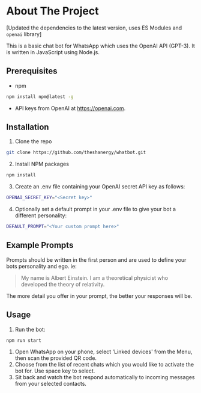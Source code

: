 # About The Project

[Updated the dependencies to the latest version, uses ES Modules and `openai` library]

This is a basic chat bot for WhatsApp which uses the OpenAI API (GPT-3). It is written in JavaScript using Node.js.

## Prerequisites

* npm

```sh
npm install npm@latest -g
```

* API keys from OpenAI at <https://openai.com>.

## Installation

1. Clone the repo

```sh
git clone https://github.com/theshanergy/whatbot.git
```

2. Install NPM packages

```sh
npm install
```

3. Create an .env file containing your OpenAI secret API key as follows:

```sh
OPENAI_SECRET_KEY="<Secret key>"
```

4. Optionally set a default prompt in your .env file to give your bot a different personality:

```sh
DEFAULT_PROMPT="<Your custom prompt here>"
```

## Example Prompts

Prompts should be written in the first person and are used to define your bots personality and ego. ie:

> My name is Albert Einstein. I am a theoretical physicist who developed the theory of relativity.

The more detail you offer in your prompt, the better your responses will be.

## Usage

1. Run the bot:

```sh
npm run start
```

1. Open WhatsApp on your phone, select 'Linked devices' from the Menu, then scan the provided QR code.
2. Choose from the list of recent chats which you would like to activate the bot for. Use space key to select.
3. Sit back and watch the bot respond automatically to incoming messages from your selected contacts.
